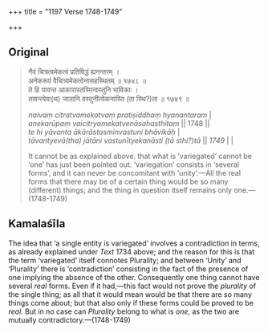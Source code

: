 +++
title = "1197 Verse 1748-1749"

+++
## Original 
>
> नैवं चित्रत्वमेकत्वं प्रतिषिद्धं ह्यनन्तरम् ।  
> अनेकरूपं वैचित्र्यमेकत्वेनासहस्थितम् ॥ १७४८ ॥  
> ते हि यावन्त आकारास्तस्मिन्वस्तुनि भाविकाः ।  
> तावन्त्येवा(थ) जातानि वस्तुनीत्येकनास्ति (ता स्थि?)ता ॥ १७४९ ॥ 
>
> *naivaṃ citratvamekatvaṃ pratiṣiddhaṃ hyanantaram* \|  
> *anekarūpaṃ vaicitryamekatvenāsahasthitam* \|\| 1748 \|\|  
> *te hi yāvanta ākārāstasminvastuni bhāvikāḥ* \|  
> *tāvantyevā(tha) jātāni vastunītyekanāsti (tā sthi?)tā* \|\| *1749* \| \| 
>
> It cannot be as explained above. that what is ‘variegated’ cannot be ‘one’ has just been pointed out. ‘variegation’ consists in ‘several forms’, and it can never be concomitant with ‘unity’.—All the real forms that there may be of a certain thing would be so many (different) things; and the thing in question itself remains only one.—(1748-1749)



## Kamalaśīla

The idea that ‘a single entity is variegated’ involves a contradiction in terms, as already explained under *Text* 1734 above; and the reason for this is that the term ‘variegated’ itself connotes Plurality; and between ‘Unity’ and ‘Plurality’ there is ‘contradiction’ consisting in the fact of the presence of one implying the absence of the other. Consequently one thing cannot have several *real* forms. Even if it had,—this fact would not prove the *plurality* of the single thing; as all that it would mean would be that there are so many things come about; but that also only if these forms could be proved to be *real*. But in no case can *Plurality* belong to what is *one*, as the two are mutually contradictory.—(1748-1749)



